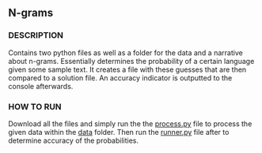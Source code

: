 ## N-grams
### DESCRIPTION
Contains two python files as well as a folder for the data and a narrative about n-grams. Essentially determines the probability of a certain language given some sample text. It creates a file with these guesses that are then compared to a solution file. An accuracy indicator is outputted to the console afterwards. 

### HOW TO RUN
Download all the files and simply run the the [process.py](process.py) file to process the given data within the [data](data) folder. Then run the [runner.py](runner.py) file after to determine accuracy of the probabilities. 
